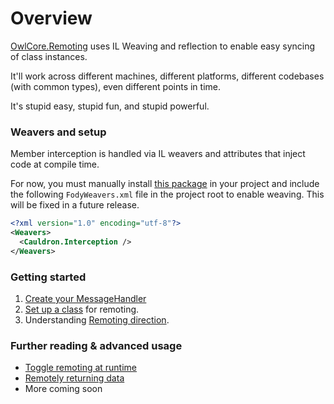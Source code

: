 # Overview
[OwlCore.Remoting](https://arlo.site/owlcore/api/OwlCore.Remoting.html) uses IL Weaving and reflection to enable easy syncing of class instances.

It'll work across different machines, different platforms, different codebases (with common types), even different points in time.

It's stupid easy, stupid fun, and stupid powerful.


### Weavers and setup 

Member interception is handled via IL weavers and attributes that inject code at compile time.

For now, you must manually install [this package](https://www.nuget.org/packages/Cauldron.BasicInterceptors/) in your project and include the following `FodyWeavers.xml` file in the project root to enable weaving. This will be fixed in a future release.

```xml
<?xml version="1.0" encoding="utf-8"?>
<Weavers>
  <Cauldron.Interception />
</Weavers>
```

### Getting started
1. [Create your MessageHandler](./message-handler.md)
2. [Set up a class](./member-remote.md) for remoting.
3. Understanding [Remoting direction](./remoting-modes-and-directions.md).


### Further reading & advanced usage
- [Toggle remoting at runtime](./toggling-remoting-at-runtime.md)
- [Remotely returning data](./remotely-returning-data.md)
- More coming soon